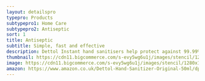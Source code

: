 ```yaml
---
layout: detailspro
typepro: Products
subtypepro1: Home Care
subtypepro2: Antiseptic
sort: 1
title: Antiseptic
subtitle: Simple, fast and effective
description: Dettol Instant hand sanitisers help protect against 99.99% of germs, with no need for soap or water.
thumbnail: https://cdn11.bigcommerce.com/s-evy5wg6u1j/images/stencil/1280x1280/products/590/1498/Dettol_50ml__94187.1591897472.jpg?c=2
image: https://cdn11.bigcommerce.com/s-evy5wg6u1j/images/stencil/1280x1280/products/590/1498/Dettol_50ml__94187.1591897472.jpg?c=2
amazon: https://www.amazon.co.uk/Dettol-Hand-Sanitizer-Original-50ml/dp/B08HYQW9GP/ref=sr_1_4?keywords=dettol+instant+hand+sanitizer&qid=1661961971&refinements=p_76%3A419158031&rnid=419157031&rps=1&sprefix=dettol+instant+%2Caps%2C80&sr=8-4
---
```

